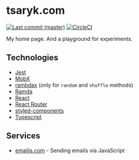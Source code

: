 # tsaryk.com

[![Last commit (master)](https://img.shields.io/github/last-commit/phts/tsaryk.com/master.svg)](https://github.com/phts/tsaryk.com)
[![CircleCI](https://img.shields.io/circleci/project/github/phts/tsaryk.com/master.svg)](https://circleci.com/gh/phts/tsaryk.com/tree/master)

My home page. And a playground for experiments.

## Technologies

- [Jest](https://facebook.github.io/jest/)
- [MobX](https://mobx.js.org/)
- [rambdax](https://selfrefactor.github.io/rambdax/#/) (only for `random` and `shuffle` methods)
- [Ramda](http://ramdajs.com/)
- [React](https://reactjs.org/)
- [React Router](https://github.com/ReactTraining/react-router/)
- [styled-components](https://www.styled-components.com/)
- [Typescript](https://www.typescriptlang.org/)

## Services

- [emailjs.com](http://www.emailjs.com/) - Sending emails via JavaScript

